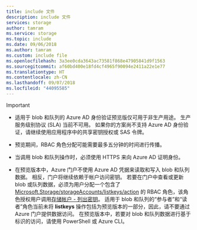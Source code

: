 ```yaml
---
title: include 文件
description: include 文件
services: storage
author: tamram
ms.service: storage
ms.topic: include
ms.date: 09/06/2018
ms.author: tamram
ms.custom: include file
ms.openlocfilehash: 3a3ee0cda3643ac73581f868e47905841d9f1563
ms.sourcegitcommit: af60bd400e18fd4cf4965f90094e2411a22e1e77
ms.translationtype: HT
ms.contentlocale: zh-CN
ms.lasthandoff: 09/07/2018
ms.locfileid: "44095585"
---
```

> [!IMPORTANT]
> - 适用于 blob 和队列的 Azure AD 身份验证预览版仅可用于非生产用途。 生产服务级别协议 (SLA) 当前不可用。 如果你的方案尚不支持 Azure AD 身份验证，请继续使用应用程序中的共享密钥授权或 SAS 令牌。
>
> - 预览期间，RBAC 角色分配可能需要最多五分钟的时间进行传播。
>
> - 当调用 blob 和队列操作时，必须使用 HTTPS 来向 Azure AD 证明身份。
>
> - 在预览版本中，Azure 门户不使用 Azure AD 凭据来读取和写入 blob 和队列数据。 相反，门户将继续依赖于帐户访问密钥。 若要在门户中查看或更新 blob 或队列数据，必须为用户分配一个包含了 [Microsoft.Storage/storageAccounts/listkeys/action](https://docs.microsoft.com/azure/role-based-access-control/built-in-roles#storage-account-key-operator-service-role) 的 RBAC 角色，该角色授权用户调用[存储帐户 - 列出密钥](https://docs.microsoft.com/rest/api/storagerp/storageaccounts/listkeys)。 适用于 blob 和队列的“参与者”和“读者”角色当前未将 **listkeys** 操作包括为预览版本的一部分，因此，请不要通过 Azure 门户提供数据访问。 在预览版本中，若要对 blob 和队列数据进行基于标识的访问，请使用 PowerShell 或 Azure CLI。
